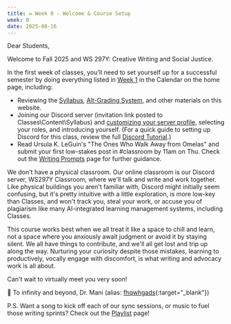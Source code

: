 ```yaml
---
title: ✉️ Week 0 - Welcome & Course Setup
week: 0
date: 2025-08-16
---
```


Dear Students,

Welcome to Fall 2025 and WS 297Y: Creative Writing and Social Justice. 

In the first week of classes, you'll need to set yourself up for a successful semester by doing everything listed in [Week 1](https://visforvali.github.io/ws297y/#week-1---complicity-or-resistance) in the Calendar on the home page, including:

- Reviewing the [Syllabus](/ws297y/syllabus), [Alt-Grading System](/ws297y/alt-grading), and other materials on this website.
- Joining our Discord server (invitation link posted to Classes\Content\Syllabus) and [customizing your server profile](https://visforvali.github.io/ws297y/discord/#customizing-your-profile), selecting your roles, and introducing yourself. (For a quick guide to setting up Discord for this class, review the full [Discord Tutorial](/ws297y/discord).)
- Read Ursula K. LeGuin's "The Ones Who Walk Away from Omelas" and submit your first low-stakes post in #classroom by 11am on Thu. Check out the [Writing Prompts](/ws297y/prompts) page for further guidance.

We don't have a physical classroom. Our online classroom is our Discord server, WS297Y Classroom, where we'll talk and write and work together. Like physical buildings you aren't familiar with, Discord might initially seem confusing, but it's pretty intuitive with a little exploration, is more low-key than Classes, and won't track you, steal your work, or accuse you of plagiarism like many AI-integrated learning management systems, including Classes.

This course works best when we all treat it like a space to chill and learn, not a space where you anxiously await judgment or avoid it by staying silent. We all have things to contribute, and we'll all get lost and trip up along the way. Nurturing your curiosity despite those mistakes, learning to productively, vocally engage with discomfort, is what writing and advocacy work is all about.

Can't wait to virtually meet you very soon!

🚀 To infinity and beyond,
Dr. Mani (alias: [fhqwhgads](https://homestarrunner.com/toons/everybody-to-the-limit){:target="_blank"})

P.S. Want a song to kick off each of our sync sessions, or music to fuel those writing sprints? Check out the [Playlist](/ws297y/playlist) page!